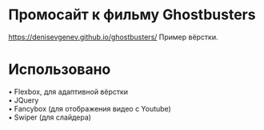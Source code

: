 # Промосайт к фильму Ghostbusters
https://denisevgenev.github.io/ghostbusters/
Пример вёрстки.

# Использовано
• Flexbox, для адаптивной вёрстки  
• JQuery  
• Fancybox (для отображения видео с Youtube)  
• Swiper (для слайдера)  


